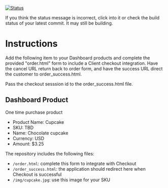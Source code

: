 [![Status](https://img.shields.io/badge/status-SUBMITTABLE%20COMMIT:%20b893558a39b1bb8b1980197dbfbeaa46779d8f99-brightgreen.svg)](https://github.com/andremcb/bakery_scaffold_AApE3fQi8zR0pcdo/commit/b893558a39b1bb8b1980197dbfbeaa46779d8f99)













































If you think the status message is incorrect, click into it or check the build status of your latest commit. It may still be building.

# Instructions 

Add the following item to your Dashboard products and complete the provided "order.html" form to include a Client checkout integration. Have the cancel URL return back to order form, and have the success URL direct the customer to order_success.html. 

Pass the checkout sesssion id to the order_success.html file.

## Dashboard Product
One time purchase product
* Product Name: Cupcake
* SKU: TBD
* Name: Chocolate cupcake
* Currency: USD
* Amount: $3.25

The repository includes the following files:
* `/order.html`: complete this form to integrate with Checkout
* `/order_success.html`: the application should redirect here when Checkout is successful
* `/img/cupcake.jpg`: use this image for your SKU
